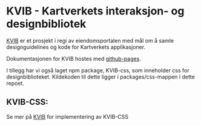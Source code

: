 # KVIB - Kartverkets interaksjon- og designbibliotek

[KVIB](https://kartverket.github.io/kvib/) er et prosjekt i regi av eiendomsportalen med mål om å samle designguidelines og kode for Kartverkets applikasjoner.

Dokumentasjonen for KVIB hostes med [github-pages](https://pages.github.com/).

I tillegg har vi også laget npm package, KVIB-css, som inneholder css for designbiblioteket.
Kildekoden til dette ligger i packages/css-mappen i dette repoet.

## KVIB-CSS:
Se mer på [KVIB](https://kartverket.github.io/kvib/omkvib) for implementering av KVIB-CSS